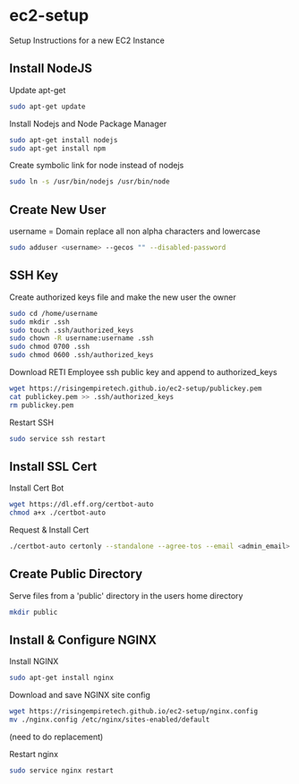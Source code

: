 # ec2-setup
Setup Instructions for a new EC2 Instance

## Install NodeJS

Update apt-get
```bash
sudo apt-get update
```

Install Nodejs and Node Package Manager
```bash
sudo apt-get install nodejs
sudo apt-get install npm
```

Create symbolic link for node instead of nodejs
```bash
sudo ln -s /usr/bin/nodejs /usr/bin/node
```

## Create New User

username = Domain replace all non alpha characters and lowercase

```bash
sudo adduser <username> --gecos "" --disabled-password
```

## SSH Key

Create authorized keys file and make the new user the owner
```bash
sudo cd /home/username
sudo mkdir .ssh
sudo touch .ssh/authorized_keys
sudo chown -R username:username .ssh
sudo chmod 0700 .ssh
sudo chmod 0600 .ssh/authorized_keys
```

Download RETI Employee ssh public key and append to authorized_keys
```bash
wget https://risingempiretech.github.io/ec2-setup/publickey.pem
cat publickey.pem >> .ssh/authorized_keys
rm publickey.pem
```

Restart SSH
```bash
sudo service ssh restart
```

## Install SSL Cert

Install Cert Bot
```bash
wget https://dl.eff.org/certbot-auto
chmod a+x ./certbot-auto
```

Request & Install Cert
```bash
./certbot-auto certonly --standalone --agree-tos --email <admin_email> -d <domain_name>
```

## Create Public Directory

Serve files from a 'public' directory in the users home directory
```bash
mkdir public
```

## Install & Configure NGINX

Install NGINX
```bash
sudo apt-get install nginx
```

Download and save NGINX site config
```bash
wget https://risingempiretech.github.io/ec2-setup/nginx.config
mv ./nginx.config /etc/nginx/sites-enabled/default
```
(need to do replacement)

Restart nginx
```bash
sudo service nginx restart
```
